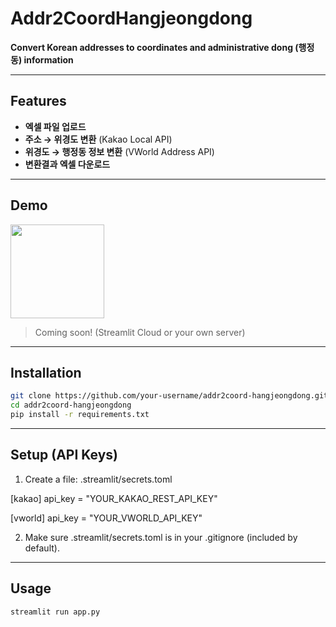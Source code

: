 # Addr2CoordHangjeongdong

**Convert Korean addresses to coordinates and administrative dong (행정동) information**

---

## Features

- **엑셀 파일 업로드**
- **주소 → 위경도 변환** (Kakao Local API)
- **위경도 → 행정동 정보 변환** (VWorld Address API)
- **변환결과 엑셀 다운로드**

---

## Demo

<img src="https://streamlit.io/images/brand/streamlit-logo-secondary-colormark-darktext.png" width="150"/>

> Coming soon! (Streamlit Cloud or your own server)

---

## Installation

```bash
git clone https://github.com/your-username/addr2coord-hangjeongdong.git
cd addr2coord-hangjeongdong
pip install -r requirements.txt
```

---

## Setup (API Keys)

1. Create a file: .streamlit/secrets.toml

[kakao]
api_key = "YOUR_KAKAO_REST_API_KEY"

[vworld]
api_key = "YOUR_VWORLD_API_KEY"

2. Make sure .streamlit/secrets.toml is in your .gitignore (included by default).

---

##  Usage
```
streamlit run app.py
```
